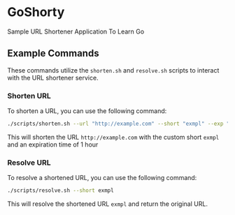 # GoShorty
Sample URL Shortener Application To Learn Go

## Example Commands
These commands utilize the `shorten.sh` and `resolve.sh` scripts to interact with the URL shortener service.

### Shorten URL
To shorten a URL, you can use the following command:
```sh
./scripts/shorten.sh --url "http://example.com" --short "exmpl" --exp "1h
```
This will shorten the URL `http://example.com` with the custom short `exmpl` and an expiration time of 1 hour

### Resolve URL
To resolve a shortened URL, you can use the following command:
```sh
./scripts/resolve.sh --short exmpl
```
This will resolve the shortened URL `exmpl` and return the original URL.

